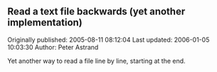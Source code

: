 ## Read a text file backwards (yet another implementation)

Originally published: 2005-08-11 08:12:04
Last updated: 2006-01-05 10:03:30
Author: Peter Astrand

Yet another way to read a file line by line, starting at the end.
